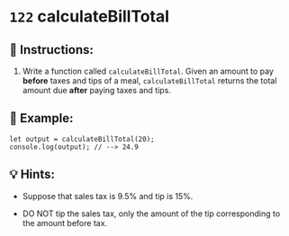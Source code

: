# `122` calculateBillTotal

## 📝 Instructions:

1. Write a function called `calculateBillTotal`. Given an amount to pay **before** taxes and tips of a meal, `calculateBillTotal` returns the total amount due **after** paying taxes and tips.

## 📎 Example:

```Js
let output = calculateBillTotal(20);
console.log(output); // --> 24.9
```

## 💡 Hints:

+ Suppose that sales tax is 9.5% and tip is 15%.

+ DO NOT tip the sales tax, only the amount of the tip corresponding to the amount before tax.
